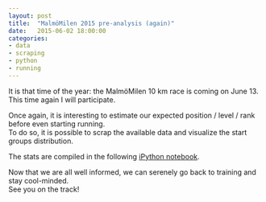 ```yaml
---
layout: post
title:  "MalmöMilen 2015 pre-analysis (again)"
date:   2015-06-02 18:00:00
categories:
- data
- scraping
- python
- running
---
```


<p>
  It is that time of the year: the MalmöMilen 10 km race is coming on June 13. This time again I will participate.
</p>

<p>
  Once again, it is interesting to estimate our expected position / level / rank before even starting running. <br>
  To do so, it is possible to scrap the available data and visualize the start groups distribution.
</p>

<p>
   The stats are compiled in the following <a class="bigger" href="http://nbviewer.ipython.org/gist/jtuloup/bb218bf22605d56ab670">iPython notebook</a>.
</p>

<p>
  Now that we are all well informed, we can serenely go back to training and stay cool-minded. <br>
  See you on the track!
</p>